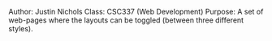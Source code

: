 
Author: Justin Nichols
Class: CSC337 (Web Development)
Purpose: A set of web-pages where the layouts can be toggled (between
         three different styles).

